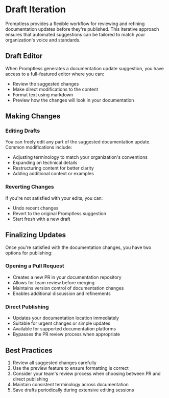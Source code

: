 # Draft Iteration

Promptless provides a flexible workflow for reviewing and refining documentation updates before they're published. This iterative approach ensures that automated suggestions can be tailored to match your organization's voice and standards.

## Draft Editor

When Promptless generates a documentation update suggestion, you have access to a full-featured editor where you can:
- Review the suggested changes
- Make direct modifications to the content
- Format text using markdown
- Preview how the changes will look in your documentation

## Making Changes

### Editing Drafts
You can freely edit any part of the suggested documentation update. Common modifications include:
- Adjusting terminology to match your organization's conventions
- Expanding on technical details
- Restructuring content for better clarity
- Adding additional context or examples

### Reverting Changes
If you're not satisfied with your edits, you can:
- Undo recent changes
- Revert to the original Promptless suggestion
- Start fresh with a new draft

## Finalizing Updates

Once you're satisfied with the documentation changes, you have two options for publishing:

### Opening a Pull Request
- Creates a new PR in your documentation repository
- Allows for team review before merging
- Maintains version control of documentation changes
- Enables additional discussion and refinements

### Direct Publishing
- Updates your documentation location immediately
- Suitable for urgent changes or simple updates
- Available for supported documentation platforms
- Bypasses the PR review process when appropriate

## Best Practices

1. Review all suggested changes carefully
2. Use the preview feature to ensure formatting is correct
3. Consider your team's review process when choosing between PR and direct publishing
4. Maintain consistent terminology across documentation
5. Save drafts periodically during extensive editing sessions